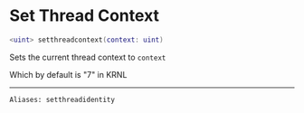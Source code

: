 # Set Thread Context
```lua
<uint> setthreadcontext(context: uint)
```

Sets the current thread context to `context`

Which by default is "7" in KRNL

---
`Aliases: setthreadidentity`